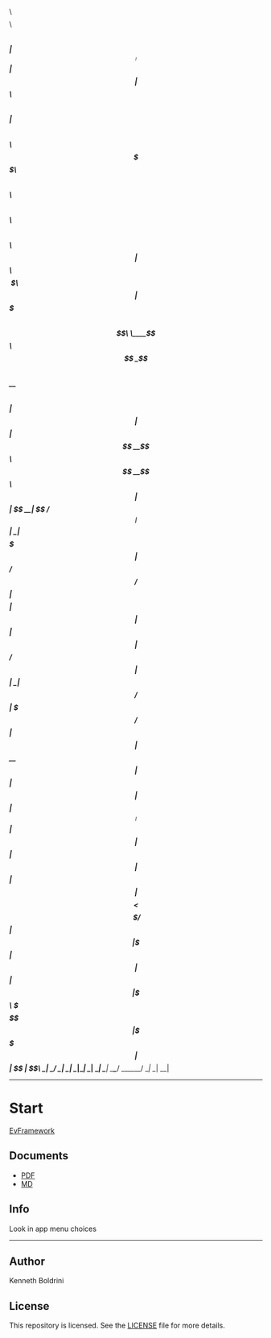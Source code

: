 $$$$$$$$\            $$$$$$$$\                                                                               $$\       
$$  _____|           $$  _____|                                                                              $$ |      
$$ |      $$\    $$\ $$ |       $$$$$$\   $$$$$$\  $$$$$$\$$$$\   $$$$$$\  $$\  $$\  $$\  $$$$$$\   $$$$$$\  $$ |  $$\ 
$$$$$\    \$$\  $$  |$$$$$\    $$  __$$\  \____$$\ $$  _$$  _$$\ $$  __$$\ $$ | $$ | $$ |$$  __$$\ $$  __$$\ $$ | $$  |
$$  __|    \$$\$$  / $$  __|   $$ |  \__| $$$$$$$ |$$ / $$ / $$ |$$$$$$$$ |$$ | $$ | $$ |$$ /  $$ |$$ |  \__|$$$$$$  / 
$$ |        \$$$  /  $$ |      $$ |      $$  __$$ |$$ | $$ | $$ |$$   ____|$$ | $$ | $$ |$$ |  $$ |$$ |      $$  _$$<  
$$$$$$$$\    \$  /   $$ |      $$ |      \$$$$$$$ |$$ | $$ | $$ |\$$$$$$$\ \$$$$$\$$$$  |\$$$$$$  |$$ |      $$ | \$$\ 
\________|    \_/    \__|      \__|       \_______|\__| \__| \__| \_______| \_____\____/  \______/ \__|      \__|  \__|

---

# Start

[EvFramework](./EvFramework.lnk)


## Documents

- [PDF](./output/pdf/)
- [MD](./output/md/)


## Info 

Look in app menu choices

---

## Author
Kenneth Boldrini

## License

This repository is licensed. See the [LICENSE](./LICENSE) file for more details.
